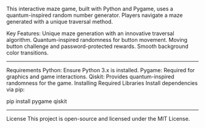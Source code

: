 This interactive maze game, built with Python and Pygame, uses a quantum-inspired random number generator. Players navigate a maze generated with a unique traversal method.

Key Features:
Unique maze generation with an innovative traversal algorithm.
Quantum-inspired randomness for button movement.
Moving button challenge and password-protected rewards.
Smooth background color transitions.
___________________________________________________________________________________________________________________________________________________________________________________________________________________
Requirements
Python: Ensure Python 3.x is installed.
Pygame: Required for graphics and game interactions.
Qiskit: Provides quantum-inspired randomness for the game.
Installing Required Libraries
Install dependencies via pip:

pip install pygame qiskit

___________________________________________________________________________________________________________________________________________________________________________________________________________________
License
This project is open-source and licensed under the MIT License.

